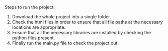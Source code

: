 Steps to run the project:
1. Download the whole project into a single folder.
2. Check the html files in order to ensure that all file paths at the necessary locations are appropriate.
3. Ensure that all the necessary libraries are installed by checking the python files present.
4. Finally run the main.py file to check the project out.
